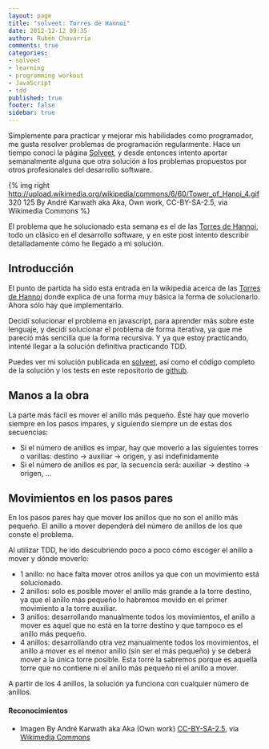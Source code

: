 ```yaml
---
layout: page
title: "solveet: Torres de Hannoi"
date: 2012-12-12 09:35
author: Rubén Chavarría
comments: true
categories: 
- solveet
- learning
- programming workout
- JavaScript
- tdd
published: true
footer: false
sidebar: true
---
```


Simplemente para practicar y mejorar mis habilidades como programador, me gusta resolver problemas
de programación regularmente. Hace un tiempo conocí la página [Solveet](http://solveet.com), y desde
entonces intento aportar semanalmente alguna que otra solución a los problemas propuestos por otros
profesionales del desarrollo software.

{% img right http://upload.wikimedia.org/wikipedia/commons/6/60/Tower_of_Hanoi_4.gif 320 125 By André Karwath aka Aka, Own work, CC-BY-SA-2.5, via Wikimedia Commons %}

El problema que he solucionado esta semana es el de las 
[Torres de Hannoi](http://www.solveet.com/exercises/Torres-de-Hannoi/72), todo un clásico en el 
desarrollo software, y en este post intento describir detalladamente cómo he llegado a mi solución.

<!-- more -->

## Introducción

El punto de partida ha sido esta entrada en la wikipedia acerca de las 
[Torres de Hannoi](http://es.wikipedia.org/wiki/Torres_de_Han%C3%B3i) donde explica de una forma muy
básica la forma de solucionarlo. Ahora sólo hay que implementarlo.

Decidí solucionar el problema en javascript, para aprender más sobre este lenguaje, y decidí solucionar
el problema de forma iterativa, ya que me pareció más sencilla que la forma recursiva. Y ya que estoy
practicando, intenté llegar a la solución definitiva practicando TDD.

Puedes ver mi solución publicada en [solveet](http://www.solveet.com/exercises/Torres-de-Hannoi/72/solution-1051),
así como el código completo de la solución y los tests en este repositorio de 
[github](https://github.com/rchavarria/solveet-problems/tree/master/hannoi-js).

## Manos a la obra

La parte más fácil es mover el anillo más pequeño. Éste hay que moverlo siempre en los pasos impares,
y siguiendo siempre un de estas dos secuencias:

- Si el número de anillos es impar, hay que moverlo a las siguientes torres o varillas: 
destino -> auxiliar -> origen, y así indefinidamente
- Si el número de anillos es par, la secuencia será: auxiliar -> destino -> origen, ...

## Movimientos en los pasos pares

En los pasos pares hay que mover los anillos que no son el anillo más pequeño. El anillo a mover dependerá
del número de anillos de los que conste el problema.

Al utilizar TDD, he ido descubriendo poco a poco cómo escoger el anillo a mover y dónde moverlo:

- 1 anillo: no hace falta mover otros anillos ya que con un movimiento está solucionado.
- 2 anillos: solo es posible mover el anillo más grande a la torre destino, ya que el anillo más pequeño lo
habremos movido en el primer movimiento a la torre auxiliar.
- 3 anillos: desarrollando manualmente todos los movimientos, el anillo a mover es aquel que no está en la
torre destino y que tampoco es el anillo más pequeño.
- 4 anillos: desarrollando otra vez manualmente todos los movimientos, el anillo a mover es el menor anillo 
(sin ser el más pequeño) y se deberá mover a la única torre posible. Esta torre la sabremos porque es aquella
torre que no contiene ni el anillo más pequeño ni el anillo a mover.

A partir de los 4 anillos, la solución ya funciona con cualquier número de anillos.

#### Reconocimientos

- Imagen By André Karwath aka Aka (Own work) [CC-BY-SA-2.5](http://creativecommons.org/licenses/by-sa/2.5), via [Wikimedia Commons](http://commons.wikimedia.org/wiki/File%3ATower_of_Hanoi_4.gif)
